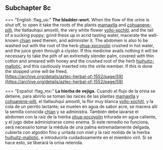 ## Subchapter 8c  

=== "English :flag_us:"
    **The bladder-wort.** When the flow of the urine is shut off, to open it take the roots of the plants [mamaxtla](Mamaxtla.md) and [cohuanene-pilli](Coanenepilli.md), the tlatlauhqui amoxtli, the very white flower [yollo-xochitl](Yollo-xochitl.md), and the tail of a sucking puppy; grind these up in acrid tasting water, macerate the well-known [chian](Chian.md) seed therein, and administer it. The abdomen is also to be washed out with the root of the herb [ohua-xocoyolin](Ohua-xoxocoyolin.md) crushed in hot water, and the juice given through a clyster. If this medicine avails nothing it will be necessary to take the pith of an extremely slender palm, covered with thin cotton and smeared with honey and the crushed root of the herb [huihuitz-mallotic](Huihuitz-mallotic.md), and this cautiously inserted into the virile member. If this is done the stopped urine will be freed.  
    [https://archive.org/details/aztec-herbal-of-1552/page/59](https://archive.org/details/aztec-herbal-of-1552/page/59)  


=== "Español :flag_mx:"
    **La hierba de vejiga.** Cuando el flujo de la orina se detiene, para abrirlo se toman las raíces de las plantas [mamaxtla](Mamaxtla.md) y [cohuanene-pilli](Coanenepilli.md), el tlatlauhqui amoxtli, la flor muy blanca [yollo-xochitl](Yollo-xochitl.md), y la cola de un perrito lactante; se muelen en agua de sabor acre, se macera allí la semilla conocida [chian](Chian.md) y se administra. También debe lavarse el abdomen con la raíz de la hierba [ohua-xocoyolin](Ohua-xoxocoyolin.md) triturada en agua caliente, y el jugo debe administrarse como enema. Si este remedio no funciona, será necesario tomar la médula de una palma extremadamente delgada, cubierta con algodón fino y untada con miel y la raíz molida de la hierba [huihuitz-mallotic](Huihuitz-mallotic.md), e introducirla cuidadosamente en el miembro viril. Si se hace esto, se liberará la orina retenida.  

